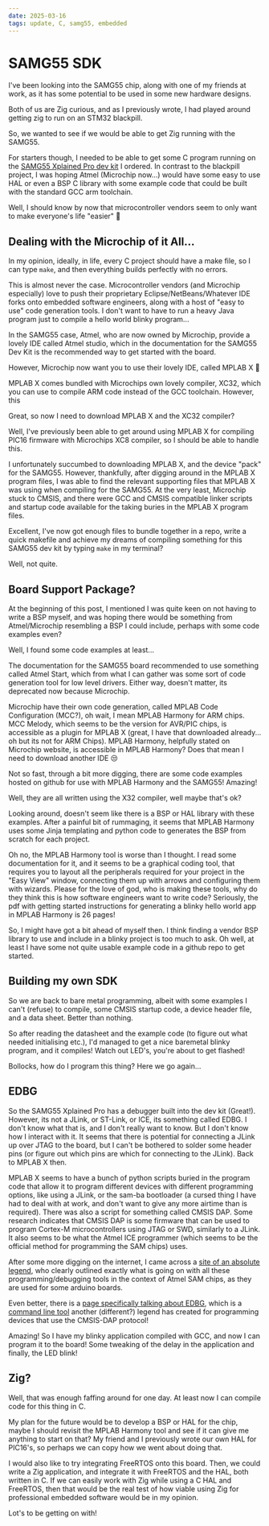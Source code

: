 ```yaml
---
date: 2025-03-16
tags: update, C, samg55, embedded
---
```


# SAMG55 SDK

I've been looking into the SAMG55 chip, along with one of my friends at work,
as it has some potential to be used in some new hardware designs.

Both of us are Zig curious, and as I previously wrote, I had played around
getting zig to run on an STM32 blackpill.

So, we wanted to see if we would be able to get Zig running with the SAMG55.

For starters though, I needed to be able to get some C program running on the
[SAMG55 Xplained Pro dev
kit](https://www.microchip.com/en-us/development-tool/ATSAMG55-XPRO) I ordered.
In contrast to the blackpill project, I was hoping Atmel (Microchip now...)
would have some easy to use HAL or even a BSP C library with some example code
that could be built with the standard GCC arm toolchain.

Well, I should know by now that microcontroller vendors seem to only want to
make everyone's life "easier" :grimacing:

## Dealing with the Microchip of it All...
In my opinion, ideally, in life, every C project should have a make file, so I
can type `make`, and then everything builds perfectly with no errors.

This is almost never the case. Microcontroller vendors (and Microchip
especially) love to push their proprietary Eclipse/NetBeans/Whatever IDE forks
onto embedded software engineers, along with a host of "easy to use" code
generation tools. I don't want to have to run a heavy Java program just to
compile a hello world blinky program...

In the SAMG55 case, Atmel, who are now owned by Microchip, provide a lovely IDE
called Atmel studio, which in the documentation for the SAMG55 Dev Kit is the
recommended way to get started with the board.

However, Microchip now want you to use their lovely IDE, called MPLAB X :eyes:

MPLAB X comes bundled with Microchips own lovely compiler, XC32, which you can
use to compile ARM code instead of the GCC toolchain. However, this

Great, so now I need to download MPLAB X and the XC32 compiler?

Well, I've previously been able to get around using MPLAB X for compiling PIC16
firmware with Microchips XC8 compiler, so I should be able to handle this.

I unfortunately succumbed to downloading MPLAB X, and the device "pack" for the
SAMG55. However, thankfully, after digging around in the MPLAB X program files,
I was able to find the relevant supporting files that MPLAB X was using when
compiling for the SAMG55. At the very least, Microchip stuck to CMSIS, and
there were GCC and CMSIS compatible linker scripts and startup code available
for the taking buries in the MPLAB X program files.

Excellent, I've now got enough files to bundle together in a repo, write a
quick makefile and achieve my dreams of compiling something for this SAMG55 dev
kit by typing `make` in my terminal?

Well, not quite.

## Board Support Package?
At the beginning of this post, I mentioned I was quite keen on not having to
write a BSP myself, and was hoping there would be something from
Atmel/Microchip resembling a BSP I could include, perhaps with some code
examples even?

Well, I found some code examples at least...

The documentation for the SAMG55 board recommended to use something called
Atmel Start, which from what I can gather was some sort of code generation tool
for low level drivers. Either way, doesn't matter, its deprecated now because Microchip.

Microchip have their own code generation, called MPLAB Code Configuration
(MCC?), oh wait, I mean MPLAB Harmony for ARM chips. MCC Melody, which seems to
be the version for AVR/PIC chips, is accessible as a plugin for MPLAB X (great,
I have that downloaded already... oh but its not for ARM Chips). MPLAB Harmony,
helpfully stated on Microchip website, is accessible in MPLAB Harmony? Does that mean I
need to download another IDE :unamused:

Not so fast, through a bit more digging, there are some code examples hosted on github for use with MPLAB Harmony and the SAMG55! Amazing!

Well, they are all written using the X32 compiler, well maybe that's ok?

Looking around, doesn't seem like there is a BSP or HAL library with these
examples. After a painful bit of rummaging, it seems that MPLAB Harmony uses some
Jinja templating and python code to generates the BSP from scratch for each project.

Oh no, the MPLAB Harmony tool is worse than I thought. I read some
documentation for it, and it seems to be a graphical coding tool, that requires
you to layout all the peripherals required for your project in the "Easy View"
window, connecting them up with arrows and configuring them with wizards.
Please for the love of god, who is making these tools, why do they think this
is how software engineers want to write code? Seriously, the pdf with getting
started instructions for generating a blinky hello world app in MPLAB Harmony
is 26 pages!

So, I might have got a bit ahead of myself then. I think finding a vendor BSP
library to use and include in a blinky project is too much to ask. Oh well, at
least I have some not quite usable example code in a github repo to get
started.

## Building my own SDK
So we are back to bare metal programming, albeit with some examples I can't
(refuse) to compile, some CMSIS startup code, a device header file, and a data
sheet. Better than nothing.

So after reading the datasheet and the example code (to figure out what needed
initialising etc.), I'd managed to get a nice baremetal blinky program, and it
compiles! Watch out LED's, you're about to get flashed!

Bollocks, how do I program this thing? Here we go again...

## EDBG
So the SAMG55 Xplained Pro has a debugger built into the dev kit (Great!).
However, its not a JLink, or ST-Link, or ICE, its something called EDBG. I
don't know what that is, and I don't really want to know. But I don't know how
I interact with it. It seems that there is potential for connecting a JLink up
over JTAG to the board, but I can't be bothered to solder some header pins (or
figure out which pins are which for connecting to the JLink). Back to MPLAB X
then.

MPLAB X seems to have a bunch of python scripts buried in the program code that
allow it to program different devices with different programming options, like
using a JLink, or the sam-ba bootloader (a cursed thing I have had to deal with
at work, and don't want to give any more airtime than is required). There was
also a script for something called CMSIS DAP. Some research indicates that
CMSIS DAP is some firmware that can be used to program Cortex-M
microcontrollers using JTAG or SWD, similarly to a JLink. It also seems to be
what the Atmel ICE programmer (which seems to be the official method for
programming the SAM chips) uses.

After some more digging on the internet, I came across a [site of an absolute
legend](https://mtm.cba.mit.edu/2021/2021-10_microcontroller-primer/), who
clearly outlined exactly what is going on with all these programming/debugging
tools in the context of Atmel SAM chips, as they are used for some arduino boards.

Even better, there is a [page specifically talking about
EDBG](https://mtm.cba.mit.edu/2021/2021-10_microcontroller-primer/edbg/), which
is a [command line tool](https://github.com/ataradov/edbg) another (different?)
legend has created for programming devices that use the CMSIS-DAP protocol!

Amazing! So I have my blinky application compiled with GCC, and now I can
program it to the board! Some tweaking of the delay in the application and
finally, the LED blink!

## Zig?
Well, that was enough faffing around for one day. At least now I can compile
code for this thing in C.

My plan for the future would be to develop a BSP or HAL for the chip, maybe I
should revisit the MPLAB Harmony tool and see if it can give me anything to
start on that? My friend and I previously wrote our own HAL for PIC16's, so
perhaps we can copy how we went about doing that.

I would also like to try integrating FreeRTOS onto this board. Then, we could
write a Zig application, and integrate it with FreeRTOS and the HAL, both
written in C. If we can easily work with Zig while using a C HAL and FreeRTOS,
then that would be the real test of how viable using Zig for professional
embedded software would be in my opinion.

Lot's to be getting on with!

